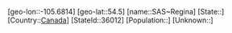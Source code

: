﻿---
location: [54.5,-105.6814]
type: City
tags:
- geo/City


SpocWebEntityId: 36115
isDeleted: false
confidential: public

---
[geo-lon::-105.6814]
[geo-lat::54.5]
[name::SAS~Regina]
[State::]
[Country::[Canada](geo/Continent/North-America/Canada.md)]
[StateId::36012]
[Population::]
[Unknown::]

